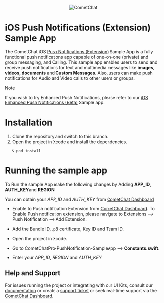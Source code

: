 <p align="center">
  <img alt="CometChat" src="https://assets.cometchat.io/website/images/logos/banner.png">
</p>

# iOS Push Notifications (Extension) Sample App

The CometChat iOS [Push Notifications (Extension)](https://www.cometchat.com/docs-beta/extensions/ios-apns-push-notifications) Sample App is a fully functional push notifications app capable of one-on-one (private) and group messaging, and Calling. This sample app enables users to send and receive push notifications for text and multimedia messages like **images, videos, documents** and **Custom Messages**. Also, users can make push notifications for Audio and Video calls to other users or groups.

> [!NOTE]
> If you wish to try Enhanced Push Notifications, please refer to our [iOS Enhanced Push Notifications (Beta)](https://github.com/cometchat/cometchat-push-notification-app-ios) Sample app.

# Installation

1.  Clone the repository and switch to this branch.
2.  Open the project in Xcode and install the dependencies.

```sh
   $ pod install
```

# Running the sample app

To Run the sample App make the following changes by Adding **APP_ID**, **AUTH_KEY**and **REGION**.

You can obtain your _APP_ID_ and _AUTH_KEY_ from [CometChat Dashboard](https://app.cometchat.com/)

- Enable to Push notification Extension from [CometChat Dashboard](https://app.cometchat.com/). To Enable Push notification extension, please navigate to Extensions --> Push Notification --> Add Extension.

- Add the Bundle ID, .p8 certificate, Key ID and Team ID.
- Open the project in Xcode.
- Go to CometChatPro-PushNotification-SampleApp --> **Constants.swift**.
- Enter your _APP_ID_, _REGION_ and _AUTH_KEY_

## Help and Support

For issues running the project or integrating with our UI Kits, consult our [documentation](https://www.cometchat.com/docs-beta/extensions/ios-apns-push-notifications) or create a [support ticket](https://help.cometchat.com/hc/en-us) or seek real-time support via the [CometChat Dashboard](https://app.cometchat.com/).
